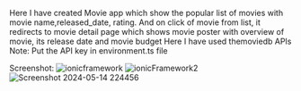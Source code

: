 Here I have created Movie app which show the popular list of movies with movie name,released_date, rating.
And on click of movie from list, it redirects to movie detail page which shows movie poster with overview of movie, its release date and movie budget 
Here I have used themoviedb APIs
Note: Put the API key in environment.ts file

Screenshot:
![ionicframework](https://github.com/Ankita012/IonicMovieApp/assets/22776061/51d34d32-3862-4892-904c-710eb91c6afb)
![ionicFramework2](https://github.com/Ankita012/IonicMovieApp/assets/22776061/bceda567-3b1a-4eee-b4e2-fb35898d72e8)
![Screenshot 2024-05-14 224456](https://github.com/Ankita012/IonicMovieApp/assets/22776061/db8c0f3e-3bc6-4473-a7a6-2a2c76d73f73)
